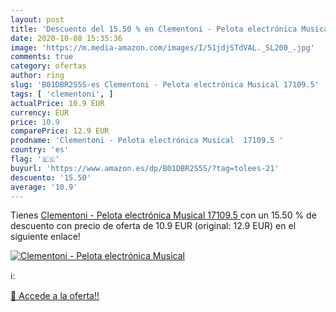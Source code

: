 ```yaml
---
layout: post
title: 'Descuento del 15.50 % en Clementoni - Pelota electrónica Musical '
date: 2020-10-08 15:35:36
image: 'https://m.media-amazon.com/images/I/51jdjSTdVAL._SL200_.jpg'
comments: true
category: ofertas
author: ring
slug: 'B01DBR2S5S-es Clementoni - Pelota electrónica Musical 17109.5'
tags: [ 'clementoni', ]
actualPrice: 10.9 EUR
currency: EUR
price: 10.9
comparePrice: 12.9 EUR
prodname: 'Clementoni - Pelota electrónica Musical  17109.5 '
country: 'es'
flag: '🇪🇸'
buyurl: 'https://www.amazon.es/dp/B01DBR2S5S/?tag=tolees-21'
descuento: '15.50'
average: '10.9'
---
```


Tienes [Clementoni - Pelota electrónica Musical  17109.5 ](https://www.amazon.es/dp/B01DBR2S5S/?tag=tolees-21) con un 15.50 % de descuento con precio de oferta de 10.9 EUR (original: 12.9 EUR) en el siguiente enlace!

[![Clementoni - Pelota electrónica Musical ](https://m.media-amazon.com/images/I/51jdjSTdVAL._SL200_.jpg)](https://www.amazon.es/dp/B01DBR2S5S/?tag=tolees-21)

ℹ️:


[🛒 Accede a la oferta!!](https://www.amazon.es/dp/B01DBR2S5S/?tag=tolees-21)
